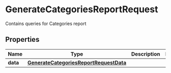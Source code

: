 

# GenerateCategoriesReportRequest

Contains queries for Categories report

## Properties

| Name | Type | Description | Notes |
|------------ | ------------- | ------------- | -------------|
|**data** | [**GenerateCategoriesReportRequestData**](GenerateCategoriesReportRequestData.md) |  |  |



